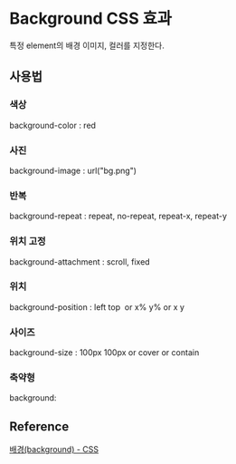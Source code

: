 # Background CSS 효과

특정 element의 배경 이미지, 컬러를 지정한다.

## 사용법

### 색상

background-color : red

### 사진

background-image : url("bg.png")

### 반복

background-repeat : repeat, no-repeat, repeat-x, repeat-y

### 위치 고정

background-attachment : scroll, fixed

### 위치

background-position : left top  or x% y% or x y

### 사이즈

background-size : 100px 100px or cover or contain

### 축약형

background: 

## Reference

[배경(background) - CSS](https://opentutorials.org/module/2367/13664)
